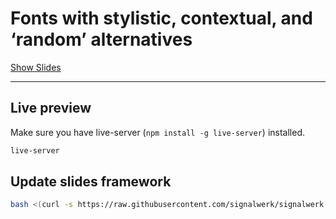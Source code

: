 # Fonts with stylistic, contextual, and ‘random’ alternatives

[Show Slides](https://signalwerk.github.io/talk.fonts.alternatives/)

---

## Live preview

Make sure you have live-server (`npm install -g live-server`) installed.

```sh
live-server
```

## Update slides framework

```sh
bash <(curl -s https://raw.githubusercontent.com/signalwerk/signalwerk.slides.md/main/update.sh)
```

